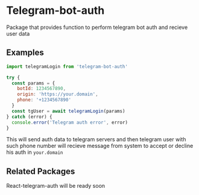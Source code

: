 # Telegram-bot-auth

Package that provides function to perform telegram bot auth and recieve user data

## Examples

```js
import telegramLogin from 'telegram-bot-auth'

try {
  const params = {
    botId: 1234567890,
    origin: 'https://your.domain',
    phone: '+1234567890'
  }
  const tgUser = await telegramLogin(params)
} catch (error) {
  console.error('Telegram auth error', error)
}
```

This will send auth data to telegram servers and then telegram user with such phone number will recieve message from system to accept or decline his auth in `your.domain` 

## Related Packages

React-telegram-auth will be ready soon
